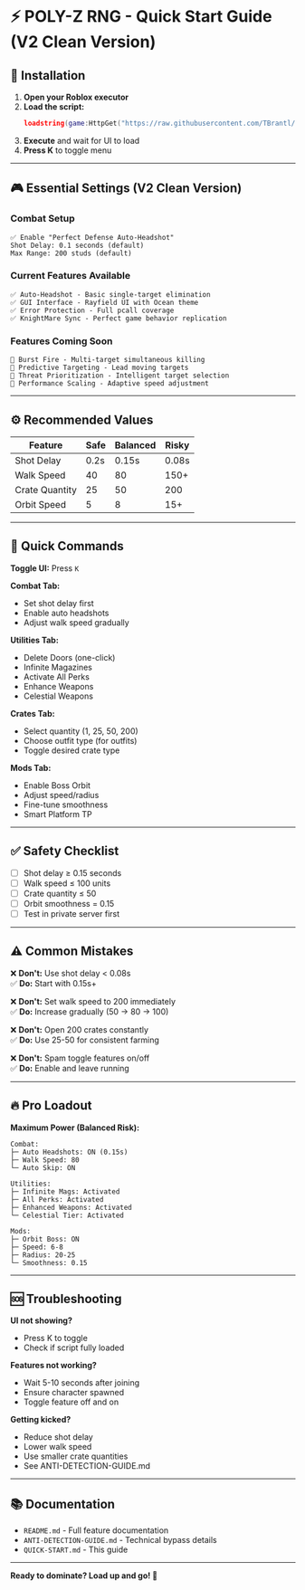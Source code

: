# ⚡ POLY-Z RNG - Quick Start Guide (V2 Clean Version)

## 🚀 Installation

1. **Open your Roblox executor**
2. **Load the script:**
   ```lua
   loadstring(game:HttpGet("https://raw.githubusercontent.com/TBrantl/Poly-z-RNG-script/main/PolyzRNGV2_clean.lua"))()
   ```
3. **Execute** and wait for UI to load
4. **Press K** to toggle menu

---

## 🎮 Essential Settings (V2 Clean Version)

### Combat Setup
```
✅ Enable "Perfect Defense Auto-Headshot"
Shot Delay: 0.1 seconds (default)
Max Range: 200 studs (default)
```

### Current Features Available
```
✅ Auto-Headshot - Basic single-target elimination
✅ GUI Interface - Rayfield UI with Ocean theme
✅ Error Protection - Full pcall coverage
✅ KnightMare Sync - Perfect game behavior replication
```

### Features Coming Soon
```
🔄 Burst Fire - Multi-target simultaneous killing
🔄 Predictive Targeting - Lead moving targets
🔄 Threat Prioritization - Intelligent target selection
🔄 Performance Scaling - Adaptive speed adjustment
```

---

## ⚙️ Recommended Values

| Feature | Safe | Balanced | Risky |
|---------|------|----------|-------|
| Shot Delay | 0.2s | 0.15s | 0.08s |
| Walk Speed | 40 | 80 | 150+ |
| Crate Quantity | 25 | 50 | 200 |
| Orbit Speed | 5 | 8 | 15+ |

---

## 🎯 Quick Commands

**Toggle UI:** Press `K`

**Combat Tab:**
- Set shot delay first
- Enable auto headshots
- Adjust walk speed gradually

**Utilities Tab:**
- Delete Doors (one-click)
- Infinite Magazines
- Activate All Perks
- Enhance Weapons
- Celestial Weapons

**Crates Tab:**
- Select quantity (1, 25, 50, 200)
- Choose outfit type (for outfits)
- Toggle desired crate type

**Mods Tab:**
- Enable Boss Orbit
- Adjust speed/radius
- Fine-tune smoothness
- Smart Platform TP

---

## ✅ Safety Checklist

- [ ] Shot delay ≥ 0.15 seconds
- [ ] Walk speed ≤ 100 units
- [ ] Crate quantity ≤ 50
- [ ] Orbit smoothness = 0.15
- [ ] Test in private server first

---

## ⚠️ Common Mistakes

❌ **Don't:** Use shot delay < 0.08s  
✅ **Do:** Start with 0.15s+

❌ **Don't:** Set walk speed to 200 immediately  
✅ **Do:** Increase gradually (50 → 80 → 100)

❌ **Don't:** Open 200 crates constantly  
✅ **Do:** Use 25-50 for consistent farming

❌ **Don't:** Spam toggle features on/off  
✅ **Do:** Enable and leave running

---

## 🔥 Pro Loadout

**Maximum Power (Balanced Risk):**
```
Combat:
├─ Auto Headshots: ON (0.15s)
├─ Walk Speed: 80
└─ Auto Skip: ON

Utilities:
├─ Infinite Mags: Activated
├─ All Perks: Activated
├─ Enhanced Weapons: Activated
└─ Celestial Tier: Activated

Mods:
├─ Orbit Boss: ON
├─ Speed: 6-8
├─ Radius: 20-25
└─ Smoothness: 0.15
```

---

## 🆘 Troubleshooting

**UI not showing?**
- Press K to toggle
- Check if script fully loaded

**Features not working?**
- Wait 5-10 seconds after joining
- Ensure character spawned
- Toggle feature off and on

**Getting kicked?**
- Reduce shot delay
- Lower walk speed
- Use smaller crate quantities
- See ANTI-DETECTION-GUIDE.md

---

## 📚 Documentation

- `README.md` - Full feature documentation
- `ANTI-DETECTION-GUIDE.md` - Technical bypass details
- `QUICK-START.md` - This guide

---

**Ready to dominate? Load up and go! 🚀**

